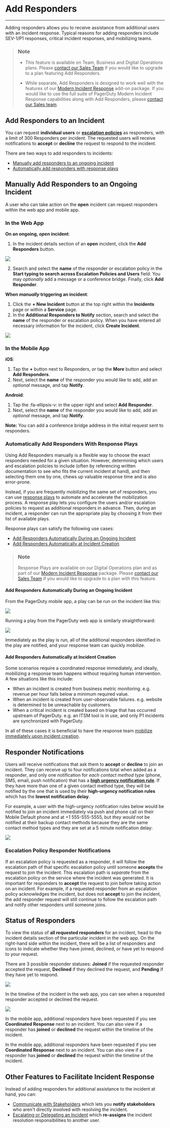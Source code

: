 # Add Responders

---
Adding responders allows you to receive assistance from additional users with an incident response. Typical reasons for adding responders include SEV-1/P1 responses, critical incident responses, and mobilizing teams.  

<!-- theme: info -->

> ### Note
>
> * This feature is available on Team, Business and Digital Operations plans. Please [contact our Sales Team](https://www.pagerduty.com/contact-sales/) if you would like to upgrade to a plan featuring Add Responders.
>
> * While separate, Add Responders is designed to work well with the features of our [Modern Incident Response](https://support.pagerduty.com/docs/pagerduty-modern-incident-response) add-on package. If you would like to use the full suite of PagerDuty Modern Incident Response capabilities along with Add Responders, please [contact our Sales team](https://www.pagerduty.com/contact-sales/).

## Add Responders to an Incident

You can request **individual users** or [**escalation policies**](https://support.pagerduty.com/docs/add-responders#section-escalation-policy-responder-notifications) as responders, with a limit of 300 Responders per incident. The requested users will receive notifications to **accept** or **decline** the request to respond to the incident. 

There are two ways to add responders to incidents:

* [Manually add responders to an ongoing incident](https://support.pagerduty.com/docs/add-responders#section-manually-add-responders-to-an-ongoing-incident)
* [Automatically add responders with response plays](https://support.pagerduty.com/docs/add-responders#section-automatically-add-responders-with-response-plays)

## Manually Add Responders to an Ongoing Incident

A user who can take action on the **open** incident can request responders within the web app and mobile app.

### In the Web App

**On an ongoing, *open* incident**:  
1. In the incident details section of an **open** incident, click the **Add Responders** button.

![](https://files.readme.io/3e9f052-mobilizing-response-add-responders.png)

2. Search and select the **name** of the responder or escalation policy in the **Start typing to search across Escalation Policies and Users** field. You may *optionally* add a message or a conference bridge. Finally, click **Add Responder**.

**When *manually* triggering an incident**: 
1. Click the **+ New Incident** button at the top right within the **Incidents** page or within a **Service** page.
2. In the **Additional Responders to Notify** section, search and select the **name** of the responder or escalation policy. When you have entered all necessary information for the incident, click **Create Incident**.

![](https://files.readme.io/d08e943-add-responders-add-ep-new-incident.png)

### In the Mobile App

**iOS**:
1. Tap the **+** button next to Responders, *or* tap the **More** button and select **Add Responders**. 
2. Next, select the **name** of the responder you would like to add, add an *optional* message, and tap **Notify**.

**Android**:
1. Tap the :fa-ellipsis-v: in the upper right and select **Add Responder**.
2. Next, select the **name** of the responder you would like to add, add an *optional* message, and tap **Notify**.

**Note:** You can add a conference bridge address in the initial request sent to responders.

### Automatically Add Responders With Response Plays

Using Add Responders manually is a flexible way to choose the exact responders needed for a given situation. However, determining which users and escalation policies to include (often by referencing written documentation to see who fits the current incident at hand), and then selecting them one by one, chews up valuable response time and is also error-prone. 

Instead, if you are frequently mobilizing the same set of responders, you can use [response plays](https://support.pagerduty.com/docs/response-automation) to automate and accelerate the mobilization process. A response play lets you configure the users and/or escalation policies to request as additional responders in advance. Then, during an incident, a responder can run the appropriate play by choosing it from their list of available plays.

Response plays can satisfy the following use cases:

* [Add Responders Automatically During an Ongoing Incident](https://support.pagerduty.com/docs/add-responders#section-add-responders-automatically-during-an-ongoing-incident)
* [Add Responders Automatically at Incident Creation](https://support.pagerduty.com/docs/add-responders#section-add-responders-automatically-at-incident-creation)

<!-- theme: info -->

> ### Note
>
> Response Plays are available on our Digital Operations plan and as part of our [Modern Incident Response](https://support.pagerduty.com/docs/pagerduty-modern-incident-response) package. Please [contact our Sales Team](https://www.pagerduty.com/contact-sales/) if you would like to upgrade to a plan with this feature.

#### Add Responders Automatically During an Ongoing Incident

From the PagerDuty mobile app, a play can be run on the incident like this:

![](https://files.readme.io/4b89233-add-responders-mobile-run-play.png)

Running a play from the PagerDuty web app is similarly straightforward:

![](https://files.readme.io/c7b8f33-add-responders-run-add-responders-play.png)

Immediately as the play is run, all of the additional responders identified in the play are notified, and your response team can quickly mobilize.

#### Add Responders Automatically at Incident Creation

Some scenarios require a coordinated response immediately, and ideally, mobilizing a response team happens without requiring human intervention. A few situations like this include:

* When an incident is created from business metric monitoring. e.g. revenue per hour falls below a minimum required value.
* When an incident is created from user-observable failures. e.g. website is determined to be unreachable by customers.
* When a critical incident is created based on triage that has occurred upstream of PagerDuty. e.g. an ITSM tool is in use, and only P1 incidents are synchronized with PagerDuty.

In all of these cases it is beneficial to have the response team [mobilize immediately upon incident creation](https://support.pagerduty.com/docs/response-automation#section-automatically-running-a-response-play-at-incident-creation).

## Responder Notifications

Users will receive notifications that ask them to **accept** or **decline** to join an incident. They can receive up to four notifications total when added as a responder, and only one notification for *each contact method type* (phone, SMS, email, push notification) that has a [**high urgency notification rule**](https://support.pagerduty.com/docs/configuring-a-user-profile#section-notification-rules). If they have more than one of a given contact method type, they will be notified by the one that is used by their **high-urgency notification rules** which has the **lowest notification delay**. 

For example, a user with the high-urgency notification rules below would be notified to join an incident immediately via push and phone call on their Mobile Default phone and at +1 555-555-5555, but *they would not* be notified at their backup contact methods because they are the same contact method types and they are set at a 5 minute notification delay: 

![](https://files.readme.io/4ef8484-add-responders-notification-rules.png)

### Escalation Policy Responder Notifications
If an escalation policy is requested as a responder, it will follow the escalation path of that specific escalation policy until someone **accepts** the request to join the incident. This escalation path is *separate* from the escalation policy on the service where the incident was generated. It is important for responders to **accept** the request to join before taking action on an incident. For example, if a requested responder from an escalation policy acknowledges the incident, but does not **accept** to join the incident, the add responder request will still continue to follow the escalation path and notify other responders until someone joins.

## Status of Responders 

To view the status of **all requested responders** for an incident, head to the incident details section of the particular incident in the web app. On the right-hand side within the incident, there will be a list of responders and icons to indicate whether they have joined, declined, or have yet to respond to your request.

There are 3 possible responder statuses: **Joined** if the requested responder accepted the request, **Declined** if they declined the request, and **Pending** if they have yet to respond. 

![](https://files.readme.io/51257c2-mobilizing-response-responder-statuses.png)

In the timeline of the incident in the web app, you can see when a requested responder accepted or declined the request. 

![](https://files.readme.io/c9dfcd6-mobilzing-response-responder-status-timeline.png)

In the mobile app, additional responders have been requested if you see **Coordinated Response** next to an incident. You can also view if a responder has **joined** or **declined** the request within the timeline of the incident.

In the mobile app, additional responders have been requested if you see **Coordinated Response** next to an incident. You can also view if a responder has **joined** or **declined** the request within the timeline of the incident.

## Other Features to Facilitate Incident Response

Instead of adding responders for additional assistance to the incident at hand, you can: 

* [Communicate with Stakeholders](/docs/communicating-with-stakeholders) which lets you **notify stakeholders** who aren't directly involved with resolving the incident. 
* [Escalating or Delegating an Incident](/docs/reassigning-and-delegating-incidents) which **re-assigns** the incident resolution responsibilities to another user.